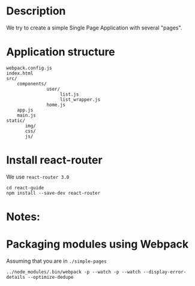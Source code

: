 # Description

We try to create a simple Single Page Application with several "pages".

# Application structure

```
webpack.config.js
index.html
src/
    components/
               user/
                    list.js
                    list_wrapper.js
               home.js
    app.js
    main.js
static/
       img/
       css/
       js/
```

# Install react-router

We use `react-router 3.0`

```
cd react-guide
npm install --save-dev react-router
```

# Notes:


# Packaging modules using Webpack

Assuming that you are in `./simple-pages`

```
../node_modules/.bin/webpack -p --watch -p --watch --display-error-details --optimize-dedupe
```